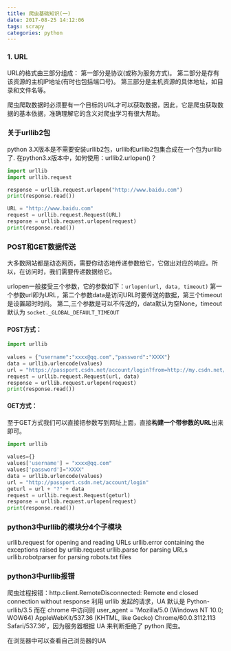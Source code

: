 ```yaml
---
title: 爬虫基础知识(一)
date: 2017-08-25 14:12:06
tags: scrapy
categories: python
---
```

### 1. URL
URL的格式由三部分组成：
第一部分是协议(或称为服务方式)。
第二部分是存有该资源的主机IP地址(有时也包括端口号)。
第三部分是主机资源的具体地址，如目录和文件名等。

爬虫爬取数据时必须要有一个目标的URL才可以获取数据，因此，它是爬虫获取数据的基本依据，准确理解它的含义对爬虫学习有很大帮助。

### 关于urllib2包
python 3.X版本是不需要安装urllib2包，urllib和urllib2包集合成在一个包为urllib了.
在python3.x版本中，如何使用：urllib2.urlopen()？
```python
import urllib
import urllib.request

response = urllib.request.urlopen("http://www.baidu.com")
print(response.read())

URL = "http://www.baidu.com"
request = urllib.request.Request(URL)
response = urllib.request.urlopen(request)
print(response.read())
```

### POST和GET数据传送
大多数网站都是动态网页，需要你动态地传递参数给它，它做出对应的响应。所以，在访问时，我们需要传递数据给它。

urlopen一般接受三个参数，它的参数如下：`urlopen(url, data, timeout)`
第一个参数url即为URL，第二个参数data是访问URL时要传送的数据，第三个timeout是设置超时时间。
第二,三个参数是可以不传送的，data默认为空None，timeout默认为 `socket._GLOBAL_DEFAULT_TIMEOUT`

#### POST方式：
```python
import urllib
 
values = {"username":"xxxx@qq.com","password":"XXXX"}
data = urllib.urlencode(values) 
url = "https://passport.csdn.net/account/login?from=http://my.csdn.net/my/mycsdn"
request = urllib.request.Request(url, data)
response = urllib.request.urlopen(request)
print(response.read())
```

#### GET方式：
至于GET方式我们可以直接把参数写到网址上面，直接**构建一个带参数的URL**出来即可。
```python
import urllib
 
values={}
values['username'] = "xxxx@qq.com"
values['password']="XXXX"
data = urllib.urlencode(values) 
url = "http://passport.csdn.net/account/login"
geturl = url + "?" + data
request = urllib.request.Request(geturl)
response = urllib.request.urlopen(request)
print(response.read())
```

### python3中urllib的模块分4个子模块
urllib.request for opening and reading URLs
urllib.error containing the exceptions raised by urllib.request
urllib.parse for parsing URLs
urllib.robotparser for parsing robots.txt files

### python3中urllib报错
 爬虫过程报错：http.client.RemoteDisconnected: Remote end closed connection without response
 利用 urllib 发起的请求，UA 默认是 Python-urllib/3.5 而在 chrome 中访问则 user_agent = 'Mozilla/5.0 (Windows NT 10.0; WOW64) AppleWebKit/537.36 (KHTML, like Gecko) Chrome/60.0.3112.113 Safari/537.36'，因为服务器根据 UA 来判断拒绝了 python 爬虫。

 在浏览器中可以查看自己浏览器的UA
 
